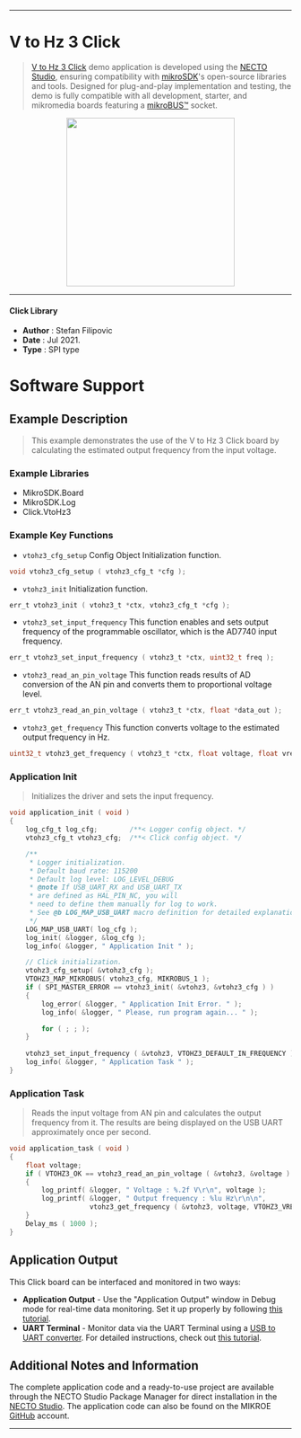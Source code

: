 
---
# V to Hz 3 Click

> [V to Hz 3 Click](https://www.mikroe.com/?pid_product=MIKROE-5250) demo application is developed using
the [NECTO Studio](https://www.mikroe.com/necto), ensuring compatibility with [mikroSDK](https://www.mikroe.com/mikrosdk)'s
open-source libraries and tools. Designed for plug-and-play implementation and testing, the demo is fully compatible with
all development, starter, and mikromedia boards featuring a [mikroBUS&trade;](https://www.mikroe.com/mikrobus) socket.

<p align="center">
  <img src="https://www.mikroe.com/?pid_product=MIKROE-5250&image=1" height=300px>
</p>

---

#### Click Library

- **Author**        : Stefan Filipovic
- **Date**          : Jul 2021.
- **Type**          : SPI type

# Software Support

## Example Description

> This example demonstrates the use of the V to Hz 3 Click board by calculating the estimated output frequency from the input voltage.

### Example Libraries

- MikroSDK.Board
- MikroSDK.Log
- Click.VtoHz3

### Example Key Functions

- `vtohz3_cfg_setup` Config Object Initialization function.
```c
void vtohz3_cfg_setup ( vtohz3_cfg_t *cfg );
```

- `vtohz3_init` Initialization function.
```c
err_t vtohz3_init ( vtohz3_t *ctx, vtohz3_cfg_t *cfg );
```

- `vtohz3_set_input_frequency` This function enables and sets output frequency of the programmable oscillator, which is the AD7740 input frequency.
```c
err_t vtohz3_set_input_frequency ( vtohz3_t *ctx, uint32_t freq );
```

- `vtohz3_read_an_pin_voltage` This function reads results of AD conversion of the AN pin and converts them to proportional voltage level.
```c
err_t vtohz3_read_an_pin_voltage ( vtohz3_t *ctx, float *data_out );
```

- `vtohz3_get_frequency` This function converts voltage to the estimated output frequency in Hz.
```c
uint32_t vtohz3_get_frequency ( vtohz3_t *ctx, float voltage, float vref_in );
```

### Application Init

> Initializes the driver and sets the input frequency.

```c
void application_init ( void )
{
    log_cfg_t log_cfg;        /**< Logger config object. */
    vtohz3_cfg_t vtohz3_cfg;  /**< Click config object. */

    /** 
     * Logger initialization.
     * Default baud rate: 115200
     * Default log level: LOG_LEVEL_DEBUG
     * @note If USB_UART_RX and USB_UART_TX 
     * are defined as HAL_PIN_NC, you will 
     * need to define them manually for log to work. 
     * See @b LOG_MAP_USB_UART macro definition for detailed explanation.
     */
    LOG_MAP_USB_UART( log_cfg );
    log_init( &logger, &log_cfg );
    log_info( &logger, " Application Init " );

    // Click initialization.
    vtohz3_cfg_setup( &vtohz3_cfg );
    VTOHZ3_MAP_MIKROBUS( vtohz3_cfg, MIKROBUS_1 );
    if ( SPI_MASTER_ERROR == vtohz3_init( &vtohz3, &vtohz3_cfg ) ) 
    {
        log_error( &logger, " Application Init Error. " );
        log_info( &logger, " Please, run program again... " );

        for ( ; ; );
    }
    
    vtohz3_set_input_frequency ( &vtohz3, VTOHZ3_DEFAULT_IN_FREQUENCY );
    log_info( &logger, " Application Task " );
}
```

### Application Task

> Reads the input voltage from AN pin and calculates the output frequency from it. The results are being displayed on the USB UART approximately once per second.

```c
void application_task ( void )
{
    float voltage;
    if ( VTOHZ3_OK == vtohz3_read_an_pin_voltage ( &vtohz3, &voltage ) ) 
    {
        log_printf( &logger, " Voltage : %.2f V\r\n", voltage );
        log_printf( &logger, " Output frequency : %lu Hz\r\n\n", 
                    vtohz3_get_frequency ( &vtohz3, voltage, VTOHZ3_VREF_INTERNAL_2V5 ) );
    }
    Delay_ms ( 1000 );
}
```

## Application Output

This Click board can be interfaced and monitored in two ways:
- **Application Output** - Use the "Application Output" window in Debug mode for real-time data monitoring.
Set it up properly by following [this tutorial](https://www.youtube.com/watch?v=ta5yyk1Woy4).
- **UART Terminal** - Monitor data via the UART Terminal using
a [USB to UART converter](https://www.mikroe.com/click/interface/usb?interface*=uart,uart). For detailed instructions,
check out [this tutorial](https://help.mikroe.com/necto/v2/Getting%20Started/Tools/UARTTerminalTool).

## Additional Notes and Information

The complete application code and a ready-to-use project are available through the NECTO Studio Package Manager for 
direct installation in the [NECTO Studio](https://www.mikroe.com/necto). The application code can also be found on
the MIKROE [GitHub](https://github.com/MikroElektronika/mikrosdk_click_v2) account.

---
